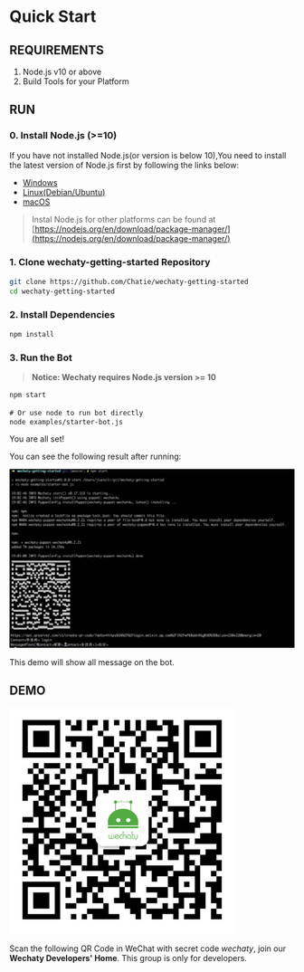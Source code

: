 # Quick Start

## REQUIREMENTS

1. Node.js v10 or above
2. Build Tools for your Platform

## RUN

### 0. Install Node.js \(&gt;=10\)

If you have not installed Node.js\(or version is below 10\),You need to install the latest version of Node.js first by following the links below:

* [Windows](https://nodejs.org/en/download/package-manager/#windows)
* [Linux\(Debian/Ubuntu\)](https://nodejs.org/en/download/package-manager/#debian-and-ubuntu-based-linux-distributions)
* [macOS](https://nodejs.org/en/download/package-manager/#macos)

> Instal Node.js for other platforms can be found at [https://nodejs.org/en/download/package-manager/](https://nodejs.org/en/download/package-manager/)

### 1. Clone wechaty-getting-started Repository

```bash
git clone https://github.com/Chatie/wechaty-getting-started
cd wechaty-getting-started
```

### 2. Install Dependencies

```bash
npm install
```

### 3. Run the Bot

> **Notice: Wechaty requires Node.js version &gt;= 10**

```text
npm start

# Or use node to run bot directly
node examples/starter-bot.js
```

You are all set!

You can see the following result after running:

![demo](.gitbook/assets/image%20%285%29.png)

This demo will show all message on the bot.

## DEMO

![Wechaty Developers&apos; Home](.gitbook/assets/image%20%286%29.png)

Scan the following QR Code in WeChat with secret code _wechaty_, join our **Wechaty Developers' Home**. This group is only for developers.

